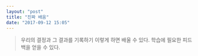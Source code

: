 ```yaml
---
layout: "post"
title: "진짜 배움"
date: "2017-09-12 15:05"
---
```


> 우리의 결정과 그 결과를 기록하기
> 이렇게 하면 배울 수 있다. 학습에 필요한 피드백을 얻을 수 있다.
